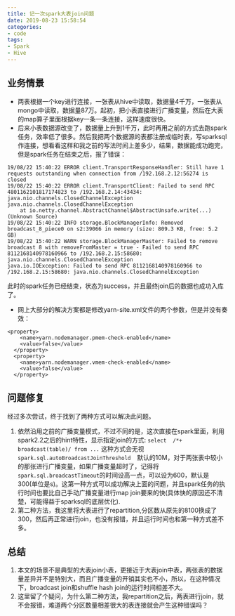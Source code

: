 ```yaml
---
title: 记一次spark大表join问题
date: 2019-08-23 15:58:54
categories: 
- code
tags:
- Spark
- Hive
---
```

## 业务情景
- 两表根据一个key进行连接，一张表从hive中读取，数据量4千万，一张表从mongo中读取，数据量87万。起初，把小表直接进行广播变量，然后在大表的map算子里面根据key一条一条连接，这样速度很快。
-  后来小表数据源改变了，数据量上升到1千万，此时再用之前的方式去跑spark任务，效率低了很多。然后我把两个数据源的表都注册成临时表，写sparksql作连接，想看看这样和我之前的写法时间上差多少，结果，数据能成功跑完，但是spark任务在结束之后，报了错误：
```
19/08/22 15:40:22 ERROR client.TransportResponseHandler: Still have 1 requests outstanding when connection from /192.168.2.12:56274 is closed
19/08/22 15:40:22 ERROR client.TransportClient: Failed to send RPC 4801162101817174823 to /192.168.2.14:43434: java.nio.channels.ClosedChannelException
java.nio.channels.ClosedChannelException
	at io.netty.channel.AbstractChannel$AbstractUnsafe.write(...)(Unknown Source)
19/08/22 15:40:22 INFO storage.BlockManagerInfo: Removed broadcast_8_piece0 on s2:39066 in memory (size: 809.3 KB, free: 5.2 GB)
19/08/22 15:40:22 WARN storage.BlockManagerMaster: Failed to remove broadcast 8 with removeFromMaster = true - Failed to send RPC 8112168140978160966 to /192.168.2.15:58680: java.nio.channels.ClosedChannelException
java.io.IOException: Failed to send RPC 8112168140978160966 to /192.168.2.15:58680: java.nio.channels.ClosedChannelException
```
此时的spark任务已经结束，状态为success，并且最终join后的数据也成功入库了。
<!--more -->
- 网上大部分的解决方案都是修改yarn-site.xml文件的两个参数，但是并没有奏效：
```
<property>
    <name>yarn.nodemanager.pmem-check-enabled</name>
    <value>false</value>
  </property>
  <property>
    <name>yarn.nodemanager.vmem-check-enabled</name>
    <value>false</value>
  </property>
```
## 问题修复
经过多次尝试，终于找到了两种方式可以解决此问题。
1. 依然沿用之前的广播变量模式，不过不同的是，这次直接在spark里面，利用spark2.2之后的hint特性，显示指定join的方式:
```select  /*+ broadcast(table)/ from ...```
	这种方式会无视```spark.sql.autoBroadcastJoinThreshold	```默认的10M，对于两张表中较小的那张进行广播变量，如果广播变量超时了，记得将```spark.sql.broadcastTimeout```的时间设高一点，可以设为600，默认是300(单位是s)。这第一种方式可以成功解决上面的问题，并且spark任务的执行时间也要比自己手动广播变量进行map join要来的快(具体快的原因还不清楚，可能得益于sparksql的底层优化).
2. 第二种方法，我这里将大表进行了repartition,分区数从原先的8100换成了300，然后再正常进行join，也没有报错，并且运行时间也和第一种方式差不多。


## 总结
1. 本文的场景不是典型的大表join小表，更接近于大表join中表，两张表的数据量差异并不是特别大，而且广播变量的开销其实也不小，所以，在这种情况下，broadcast join和shuffle hash join的运行时间相差不大。
2. 这里留了个疑问，为什么第二种方法，我repartition之后，两表进行join，就不会报错，难道两个分区数量相差很大的表连接就会产生这种错误吗？